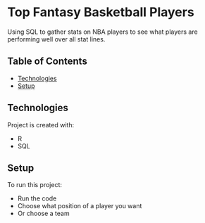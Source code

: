 # Top Fantasy Basketball Players
Using SQL to gather stats on NBA players
to see what players are performing well over
all stat lines.

## Table of Contents
* [Technologies](#technologies)
* [Setup](#setup)

## Technologies
Project is created with:
* R
* SQL

## Setup
To run this project:
* Run the code
* Choose what position of a player you want
* Or choose a team
